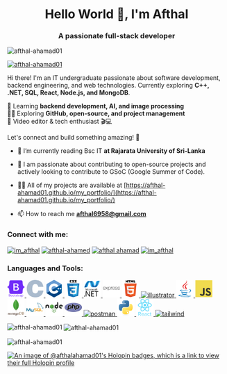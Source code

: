 <h1 align="center">Hello World 👋, I'm Afthal</h1>
<h3 align="center">A passionate full-stack developer</h3>

<p align="left"> <img src="https://komarev.com/ghpvc/?username=afthal-ahamad01&label=Profile%20views&color=0e75b6&style=flat" alt="afthal-ahamad01" /> </p>

<p align="left"> <a href="https://github.com/ryo-ma/github-profile-trophy"><img src="https://github-profile-trophy.vercel.app/?username=afthal-ahamad01" alt="afthal-ahamad01" /></a> </p>
  
Hi there! I'm an IT undergraduate passionate about software development, backend engineering, and web technologies. Currently exploring **C++, .NET, SQL, React, Node.js, and MongoDB**.  

🔹 Learning **backend development, AI, and image processing**  
🔹🌱 Exploring **GitHub, open-source, and project management**  
🔹 Video editor & tech enthusiast 🎬💻  

Let's connect and build something amazing! 🚀  

- 🔭 I’m currently reading Bsc IT **at Rajarata University of Sri-Lanka**

- 👯 I am passionate about contributing to open-source projects and actively looking to contribute to GSoC (Google Summer of Code).

- 👨‍💻 All of my projects are available at [https://afthal-ahamad01.github.io/my_portfolio/](https://afthal-ahamad01.github.io/my_portfolio/)

- 📫 How to reach me **afthal6958@gmail.com**

<h3 align="left">Connect with me:</h3>
<p align="left">
<a href="https://twitter.com/im_afthal" target="blank"><img align="center" src="https://raw.githubusercontent.com/rahuldkjain/github-profile-readme-generator/master/src/images/icons/Social/twitter.svg" alt="im_afthal" height="30" width="40" /></a>
<a href="https://linkedin.com/in/afthal-ahamed" target="blank"><img align="center" src="https://raw.githubusercontent.com/rahuldkjain/github-profile-readme-generator/master/src/images/icons/Social/linked-in-alt.svg" alt="afthal-ahamed" height="30" width="40" /></a>
<a href="https://fb.com/afthal ahamad" target="blank"><img align="center" src="https://raw.githubusercontent.com/rahuldkjain/github-profile-readme-generator/master/src/images/icons/Social/facebook.svg" alt="afthal ahamad" height="30" width="40" /></a>
<a href="https://instagram.com/im_afthal" target="blank"><img align="center" src="https://raw.githubusercontent.com/rahuldkjain/github-profile-readme-generator/master/src/images/icons/Social/instagram.svg" alt="im_afthal" height="30" width="40" /></a>
</p>

<h3 align="left">Languages and Tools:</h3>
<p align="left"> <a href="https://getbootstrap.com" target="_blank" rel="noreferrer"> <img src="https://raw.githubusercontent.com/devicons/devicon/master/icons/bootstrap/bootstrap-plain-wordmark.svg" alt="bootstrap" width="40" height="40"/> </a> <a href="https://www.cprogramming.com/" target="_blank" rel="noreferrer"> <img src="https://raw.githubusercontent.com/devicons/devicon/master/icons/c/c-original.svg" alt="c" width="40" height="40"/> </a> <a href="https://www.w3schools.com/cpp/" target="_blank" rel="noreferrer"> <img src="https://raw.githubusercontent.com/devicons/devicon/master/icons/cplusplus/cplusplus-original.svg" alt="cplusplus" width="40" height="40"/> </a> <a href="https://www.w3schools.com/css/" target="_blank" rel="noreferrer"> <img src="https://raw.githubusercontent.com/devicons/devicon/master/icons/css3/css3-original-wordmark.svg" alt="css3" width="40" height="40"/> </a> <a href="https://dotnet.microsoft.com/" target="_blank" rel="noreferrer"> <img src="https://raw.githubusercontent.com/devicons/devicon/master/icons/dot-net/dot-net-original-wordmark.svg" alt="dotnet" width="40" height="40"/> </a> <a href="https://expressjs.com" target="_blank" rel="noreferrer"> <img src="https://raw.githubusercontent.com/devicons/devicon/master/icons/express/express-original-wordmark.svg" alt="express" width="40" height="40"/> </a> <a href="https://www.w3.org/html/" target="_blank" rel="noreferrer"> <img src="https://raw.githubusercontent.com/devicons/devicon/master/icons/html5/html5-original-wordmark.svg" alt="html5" width="40" height="40"/> </a> <a href="https://www.adobe.com/in/products/illustrator.html" target="_blank" rel="noreferrer"> <img src="https://www.vectorlogo.zone/logos/adobe_illustrator/adobe_illustrator-icon.svg" alt="illustrator" width="40" height="40"/> </a> <a href="https://www.java.com" target="_blank" rel="noreferrer"> <img src="https://raw.githubusercontent.com/devicons/devicon/master/icons/java/java-original.svg" alt="java" width="40" height="40"/> </a> <a href="https://developer.mozilla.org/en-US/docs/Web/JavaScript" target="_blank" rel="noreferrer"> <img src="https://raw.githubusercontent.com/devicons/devicon/master/icons/javascript/javascript-original.svg" alt="javascript" width="40" height="40"/> </a> <a href="https://www.mongodb.com/" target="_blank" rel="noreferrer"> <img src="https://raw.githubusercontent.com/devicons/devicon/master/icons/mongodb/mongodb-original-wordmark.svg" alt="mongodb" width="40" height="40"/> </a> <a href="https://www.mysql.com/" target="_blank" rel="noreferrer"> <img src="https://raw.githubusercontent.com/devicons/devicon/master/icons/mysql/mysql-original-wordmark.svg" alt="mysql" width="40" height="40"/> </a> <a href="https://nodejs.org" target="_blank" rel="noreferrer"> <img src="https://raw.githubusercontent.com/devicons/devicon/master/icons/nodejs/nodejs-original-wordmark.svg" alt="nodejs" width="40" height="40"/> </a> <a href="https://www.php.net" target="_blank" rel="noreferrer"> <img src="https://raw.githubusercontent.com/devicons/devicon/master/icons/php/php-original.svg" alt="php" width="40" height="40"/> </a> <a href="https://postman.com" target="_blank" rel="noreferrer"> <img src="https://www.vectorlogo.zone/logos/getpostman/getpostman-icon.svg" alt="postman" width="40" height="40"/> </a> <a href="https://www.python.org" target="_blank" rel="noreferrer"> <img src="https://raw.githubusercontent.com/devicons/devicon/master/icons/python/python-original.svg" alt="python" width="40" height="40"/> </a> <a href="https://reactjs.org/" target="_blank" rel="noreferrer"> <img src="https://raw.githubusercontent.com/devicons/devicon/master/icons/react/react-original-wordmark.svg" alt="react" width="40" height="40"/> </a> <a href="https://tailwindcss.com/" target="_blank" rel="noreferrer"> <img src="https://www.vectorlogo.zone/logos/tailwindcss/tailwindcss-icon.svg" alt="tailwind" width="40" height="40"/> </a> </p>

<p><img align="left" src="https://github-readme-stats.vercel.app/api/top-langs?username=afthal-ahamad01&show_icons=true&locale=en&layout=compact" alt="afthal-ahamad01" /></p>

<p>&nbsp;<img align="center" src="https://github-readme-stats.vercel.app/api?username=afthal-ahamad01&show_icons=true&locale=en" alt="afthal-ahamad01" /></p>

<p><img align="center" src="https://github-readme-streak-stats.herokuapp.com/?user=afthal-ahamad01&" alt="afthal-ahamad01" /></p>


[![An image of @afthalahamad01's Holopin badges, which is a link to view their full Holopin profile](https://holopin.me/afthalahamad01)](https://holopin.io/@afthalahamad01)
